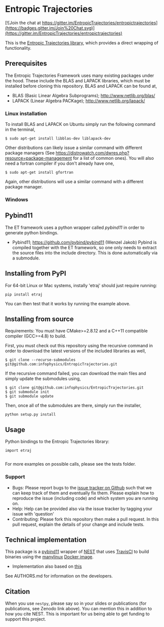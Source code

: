 # Entropic Trajectories

[![Join the chat at https://gitter.im/EntropicTrajectories/entropictrajectories](https://badges.gitter.im/Join%20Chat.svg)](https://gitter.im/EntropicTrajectories/entropictrajectories)

This is the [Entropic Trajectories library](https://github.com/EntropicTrajectories/entropictrajectories), which provides a direct wrapping of functionality.  

## Prerequisites
The Entropic Trajectories Framework uses many existing packages under the hood.  These include the BLAS and LAPACK libraries, which must be installed before cloning this repository.  BLAS and LAPACK can be found at,
 - BLAS (Basic Linear Algebra Subprograms); http://www.netlib.org/blas/
 - LAPACK (Linear Algebra PACKage); http://www.netlib.org/lapack/
### Linux installation
To install BLAS and LAPACK on Ubuntu simply run the following command in the terminal,
```
$ sudo apt-get install libblas-dev liblapack-dev
```
Other distributions can likely issue a similar command with different package managers (See https://distrowatch.com/dwres.php?resource=package-management for a list of common ones).  You will also need a fortran compiler if you don't already have one,
```
$ sudo apt-get install gfortran
```
Again, other distributions will use a similar command with a different package manager.

### Windows


## Pybind11
The ET framework uses a python wrapper called *pybind11* in order to generate python bindings.
 - Pybind11; https://github.com/pybind/pybind11
 (Wenzel Jakob)
Pybind is compiled together with the ET framework, so one only needs to extract the source files into the include directory.  This is done automatically via a submodule.


## Installing from PyPI

For 64-bit Linux or Mac systems, instally 'etraj' should just require running:

```
pip install etraj
```

You can then test that it works by running the example above.

## Installing from source

Requirements: You must have CMake>=2.8.12 and a C++11 compatible compiler (GCC>=4.8) to build.

First, you must check out this repository using the recursive command in order to download the latest versions of the included libraries as well,
```
$ git clone --recurse-submodules git@github.com:infophysics/EntropicTrajectories.git
```
If the recursive command failed, you can download the main files and simply update the submodules using,
```
$ git clone git@github.com:infophysics/EntropicTrajectories.git
$ git submodule init
$ git submodule update
```
Then, once all of the submodules are there, simply run the installer,

```
python setup.py install
```

## Usage

Python bindings to the Entropic Trajectories library:

```
import etraj


```

For more examples on possible calls, please see the tests folder.

### Support

* Bugs: Please report bugs to the [issue tracker on Github](https://github.com/) such that we can keep track of them and eventually fix them.  Please explain how to reproduce the issue (including code) and which system you are running on.
* Help: Help can be provided also via the issue tracker by tagging your issue with 'question'
* Contributing:  Please fork this repository then make a pull request.  In this pull request, explain the details of your change and include tests.

## Technical implementation

This package is a [pybind11](https://pybind11.readthedocs.io/en/stable/intro.html) wrapper of [NEST](https://github.com/NESTCollaboration/nest) that uses [TravisCI](https://travis-ci.org) to build binaries using the [manylinux](https://github.com/pypa/python-manylinux-demo) [Docker image](https://www.docker.com).

* Implementation also based on [this](http://www.benjack.io/2018/02/02/python-cpp-revisited.html)

See AUTHORS.md for information on the developers.

## Citation

When you use `nestpy`, please say so in your slides or publications (for publications, see Zenodo link above).  You can mention this in addition to how you cite NEST.  This is important for us being able to get funding to support this project.
